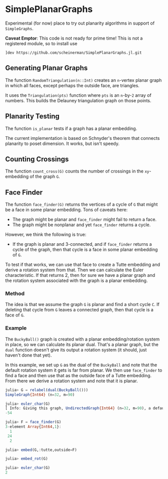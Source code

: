 # SimplePlanarGraphs




Experimental (for now) place to try out planarity algorithms 
in support of `SimpleGraphs`. 

**Caveat Emptor**: This code is not ready for prime time! This is not a registered module, so to install
use 
```
]dev https://github.com/scheinerman/SimplePlanarGraphs.jl.git
```

## Generating Planar Graphs

The function `RandomTriangulation(n::Int)` creates an `n`-vertex planar graph in 
which all faces, except perhaps the outside face, are triangles. 

It uses the `Triangulation(pts)` function where `pts` is an `n`-by-`2` array
of numbers. This builds the Delauney triangulation graph on those points.

## Planarity Testing

The function `is_planar` tests if a graph has a planar embedding. 

The current implementation is based on Schnyder's theorem that connects planarity
to poset dimension. It works, but isn't speedy.


## Counting Crossings

The function `count_cross(G)` counts the number of crossings in the `xy`-embedding 
of the graph `G`.

## Face Finder

The function `face_finder(G)` returns the vertices of a cycle of `G` that might be 
a face in some planar embedding. Tons of caveats here:
* The graph might be planar and `face_finder` might fail to return a face.
* The graph might be nonplanar and yet `face_finder` returns a cycle. 

However, we think the following is true:
* If the graph is planar and 3-connected, and if `face_finder` returns a cycle of the 
graph, then that cycle is a face in some planar embedding of `G`. 

To test if that works, we can use that face to create a Tutte embedding and derive a 
rotation system from that. Then we can calculate the Euler characteristic. If that
returns 2, then for sure we have a planar graph and the rotation system associated
with the graph is a planar embedding. 

### Method

The idea is that we assume the graph `G` is planar and find a short cycle `C`. If 
deleting that cycle from `G` leaves a connected graph, then that cycle
is a face of `G`.

### Example

The `BuckyBall()` graph is created with a planar embedding/rotation system in place,
so we can calculate its planar dual. That's a planar graph, but the `dual` function
doesn't give its output a rotation system (it should, just haven't done that yet).

In this example, we set up `G` as the dual of the `BuckyBall` and note that the default
rotation system it gets is far from planar. We then use `face_finder` to find a face 
and then use that as the outside face of a Tutte embedding. From there we derive a
rotation system and note that it is planar.

```julia
julia> G = relabel(dual(BuckyBall()))
SimpleGraph{Int64} (n=32, m=90)

julia> euler_char(G)
[ Info: Giving this graph, UndirectedGraph{Int64} (n=32, m=90), a default rotation system.
-54

julia> F = face_finder(G)
3-element Array{Int64,1}:
  1
 24
  2

julia> embed(G,:tutte,outside=F)

julia> embed_rot(G)

julia> euler_char(G)
2
```
